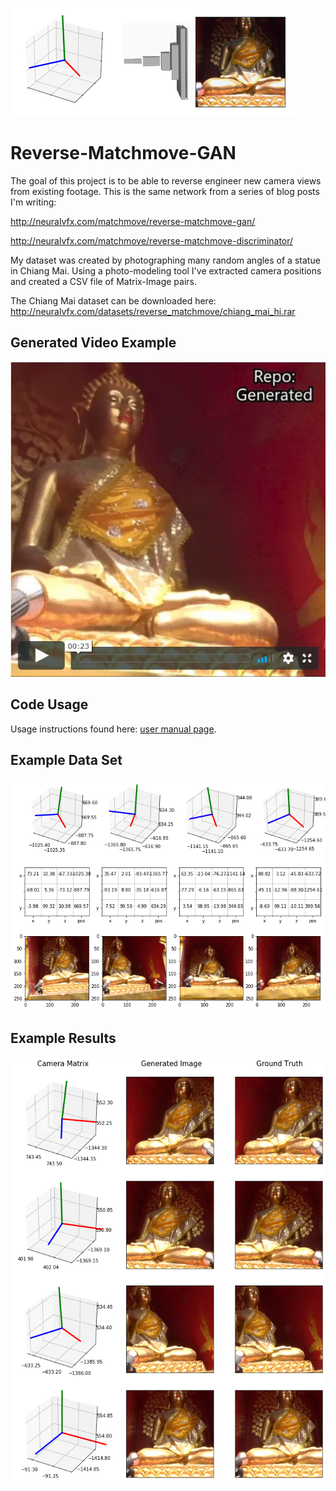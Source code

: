 ![](examples/camtrack_a_icon.png)
# Reverse-Matchmove-GAN

The goal of this project is to be able to reverse engineer new camera views from existing footage. This is the same network from a series of blog posts I'm writing:
 
http://neuralvfx.com/matchmove/reverse-matchmove-gan/

http://neuralvfx.com/matchmove/reverse-matchmove-discriminator/

My dataset was created by photographing many random angles of a statue in Chiang Mai. Using a photo-modeling tool I've extracted camera positions and created a CSV file of Matrix-Image pairs. 

The Chiang Mai dataset can be downloaded here: http://neuralvfx.com/datasets/reverse_matchmove/chiang_mai_hi.rar

## Generated Video Example
[![](examples/vimeo_video.jpg)](https://vimeo.com/312738989)

## Code Usage
Usage instructions found here: [user manual page](USAGE.md).

## Example Data Set
![](examples/chiang_mai_matrix_data_b.png)

## Example Results
![](examples/chiang_mai_example_hi_a.png)
